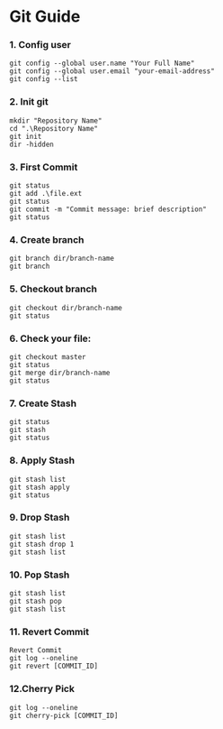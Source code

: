 # Git Guide
### 1. Config user
```
git config --global user.name "Your Full Name"
git config --global user.email "your-email-address"
git config --list
```

### 2. Init git
```
mkdir "Repository Name"
cd ".\Repository Name"
git init
dir -hidden
```

### 3. First Commit
```  
git status
git add .\file.ext
git status
git commit -m "Commit message: brief description"
git status
```


### 4. Create branch 
```
git branch dir/branch-name
git branch 
```

### 5. Checkout branch  
```
git checkout dir/branch-name
git status
```

### 6. Check your file:  
```
git checkout master
git status
git merge dir/branch-name
git status
```

### 7. Create Stash  
```
git status
git stash
git status
```

### 8. Apply Stash  
```
git stash list
git stash apply
git status
```

### 9. Drop Stash  
```
git stash list
git stash drop 1
git stash list
```

### 10. Pop Stash  
```
git stash list
git stash pop
git stash list
```

### 11. Revert Commit
```
Revert Commit  
git log --oneline
git revert [COMMIT_ID]
```
### 12.Cherry Pick  
```
git log --oneline
git cherry-pick [COMMIT_ID]
```